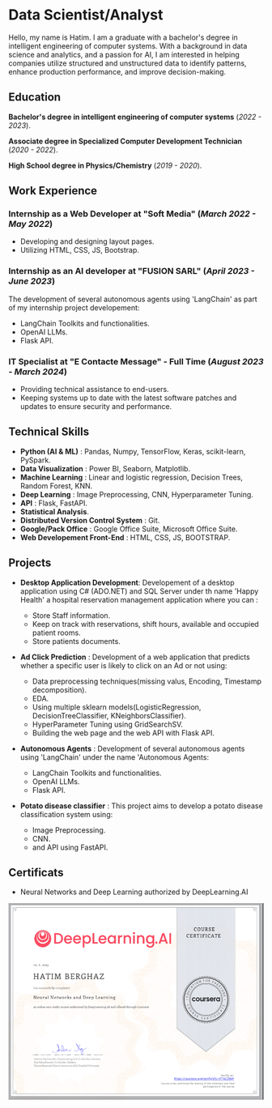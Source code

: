 # Data Scientist/Analyst

Hello, my name is Hatim. I am a graduate with a bachelor's degree in intelligent engineering of computer systems. With a background in data science and analytics, and a passion for AI, I am interested in helping companies utilize structured and unstructured data to identify patterns, enhance production performance, and improve decision-making.

## Education

**Bachelor's degree in intelligent engineering of computer systems** (_2022 - 2023_).

**Associate degree in Specialized Computer Development Technician** (_2020 - 2022_).

**High School degree in Physics/Chemistry** (_2019 - 2020_).

## Work Experience

### Internship as a Web Developer at "Soft Media" (_March 2022 - May 2022_)
- Developing and designing layout pages.
- Utilizing HTML, CSS, JS, Bootstrap.

### Internship as an AI developer at "FUSION SARL" (_April 2023 - June 2023_)
The development of several autonomous agents using 'LangChain' as part of my internship project developement:
  - LangChain Toolkits and functionalities.
  - OpenAI LLMs.
  - Flask API.

### IT Specialist at "E Contacte Message" - Full Time (_August 2023 - March 2024_)
- Providing technical assistance to end-users.
- Keeping systems up to date with the latest software patches and updates to ensure security and performance.

## Technical Skills
- **Python (AI & ML)** : Pandas, Numpy, TensorFlow, Keras, scikit-learn, PySpark.
- **Data Visualization** : Power BI, Seaborn, Matplotlib.
- **Machine Learning** : Linear and logistic regression, Decision Trees, Random Forest, KNN.
- **Deep Learning** : Image Preprocessing, CNN, Hyperparameter Tuning.
- **API** : Flask, FastAPI.
- **Statistical Analysis**.
- **Distributed Version Control System** : Git.
- **Google/Pack Office** : Google Office Suite, Microsoft Office Suite.
- **Web Developement Front-End** : HTML, CSS, JS, BOOTSTRAP.

## Projects
- **Desktop Application Development**: Developement of a desktop application using C# (ADO.NET) and SQL Server under th name 'Happy Health' a hospital reservation management application where you can :
    - Store Staff information.
    - Keep on track with reservations, shift hours, available and occupied patient rooms.
    - Store patients documents.
    
- **Ad Click Prediction** : Development of a web application that predicts whether a specific user is likely to click on an Ad or not using:
    - Data preprocessing techniques(missing valus, Encoding, Timestamp decomposition).
    - EDA.
    - Using multiple sklearn models(LogisticRegression, DecisionTreeClassifier, KNeighborsClassifier).
    - HyperParameter Tuning using GridSearchSV.
    - Building the web page and the web API with Flask API.

- **Autonomous Agents** : Development of several autonomous agents using 'LangChain' under the name 'Autonomous Agents:
  - LangChain Toolkits and functionalities.
  - OpenAI LLMs.
  - Flask API.

- **Potato disease classifier** : This project aims to develop a potato disease classification system using:
  - Image Preprocessing.
  - CNN.
  - and API using FastAPI.

## Certificats
- Neural Networks and Deep Learning authorized by DeepLearning.AI

![NN and DL Certificats](/assets/img/Certificat1.png)

